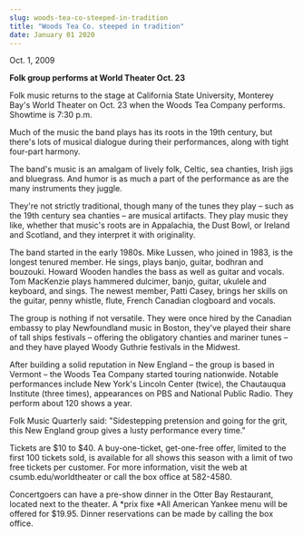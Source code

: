 ```yaml
---
slug: woods-tea-co-steeped-in-tradition
title: "Woods Tea Co. steeped in tradition"
date: January 01 2020
---
```


 
<p>Oct. 1, 2009</p>
<p><strong>Folk group performs at World Theater Oct. 23</strong></p>
<p>
  <strong><em> </em></strong>Folk music returns to the stage at California State
  University, Monterey Bay's World Theater on Oct. 23 when the Woods Tea Company
  performs. Showtime is 7:30 p.m.
</p>
<p>
  Much of the music the band plays has its roots in the 19th century, but
  there's lots of musical dialogue during their performances, along with tight
  four-part harmony.
</p>
<p>
  The band's music is an amalgam of lively folk, Celtic, sea chanties, Irish
  jigs and bluegrass. And humor is as much a part of the performance as are the
  many instruments they juggle.
</p>
<p>
  They're not strictly traditional, though many of the tunes they play – such as
  the 19th century sea chanties – are musical artifacts. They play music they
  like, whether that music's roots are in Appalachia, the Dust Bowl, or Ireland
  and Scotland, and they interpret it with originality.
</p>
<p>
  The band started in the early 1980s. Mike Lussen, who joined in 1983, is the
  longest tenured member. He sings, plays banjo, guitar, bodhran and bouzouki.
  Howard Wooden handles the bass as well as guitar and vocals. Tom MacKenzie
  plays hammered dulcimer, banjo, guitar, ukulele and keyboard, and sings. The
  newest member, Patti Casey, brings her skills on the guitar, penny whistle,
  flute, French Canadian clogboard and vocals.
</p>
<p>
  The group is nothing if not versatile. They were once hired by the Canadian
  embassy to play Newfoundland music in Boston, they've played their share of
  tall ships festivals – offering the obligatory chanties and mariner tunes –
  and they have played Woody Guthrie festivals in the Midwest.
</p>
<p>
  After building a solid reputation in New England – the group is based in
  Vermont – the Woods Tea Company started touring nationwide. Notable
  performances include New York's Lincoln Center (twice), the Chautauqua
  Institute (three times), appearances on PBS and National Public Radio. They
  perform about 120 shows a year.
</p>
<p>
  Folk Music Quarterly said: "Sidestepping pretension and going for the grit,
  this New England group gives a lusty performance every time."
</p>
<p>
  Tickets are $10 to $40. A buy-one-ticket, get-one-free offer, limited to the
  first 100 tickets sold, is available for all shows this season with a limit of
  two free tickets per customer. For more information, visit the web at
  csumb.edu/worldtheater or call the box office at 582-4580.
</p>
<p>
  Concertgoers can have a pre-show dinner in the Otter Bay Restaurant, located
  next to the theater. A *prix fixe *All American Yankee menu will be offered
  for $19.95. Dinner reservations can be made by calling the box office.
</p>
<p></p>
<p></p>
<p></p>
<p></p>
<p></p>
<p></p>
 
